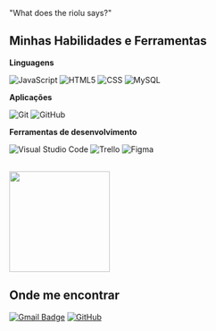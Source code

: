 "What does the riolu says?"

## Minhas Habilidades e Ferramentas

**Linguagens**

![JavaScript](https://img.shields.io/badge/-JavaScript-333333?style=flat&logo=javascript)
![HTML5](https://img.shields.io/badge/-HTML5-333333?style=flat&logo=HTML5)
![CSS](https://img.shields.io/badge/-CSS-333333?style=flat&logo=CSS3&logoColor=1572B6)
![MySQL](https://img.shields.io/badge/-MySQL-333333?style=flat&logo=mysql)

**Aplicações**

![Git](https://img.shields.io/badge/-Git-333333?style=flat&logo=git)
![GitHub](https://img.shields.io/badge/-GitHub-333333?style=flat&logo=github)

**Ferramentas de desenvolvimento**

![Visual Studio Code](https://img.shields.io/badge/-Visual%20Studio%20Code-333333?style=flat&logo=visual-studio-code&logoColor=007ACC)
![Trello](https://img.shields.io/badge/-Trello-333333?style=flat&logo=trello&logoColor=007ACC)
![Figma](https://img.shields.io/badge/-Figma-333333?style=flat&logo=figma&logoColor=007ACC)

<br/>

<a href="https://github.com/azzynovais" title="Perfil do Azzy">
  <img height="180em" src="https://github-readme-stats.vercel.app/api?username=azzynovais&theme=dracula&show_icons=true" />
</a>

## Onde me encontrar
[![Gmail Badge](https://img.shields.io/badge/-floatingfloatskies@protonmail.com-006bed?style=flat-square&logo=Gmail&logoColor=white&link=mailto:floatingfloatskies@protonmail.com)](mailto:floatingloatskies@protonmail.com)
[![GitHub](https://img.shields.io/github/followers/azzynovais?label=follow&style=social)](https://github.com/azzynovais)
